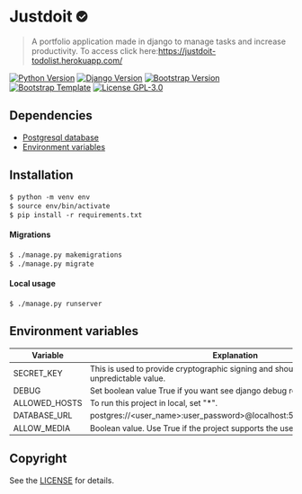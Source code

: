 # Justdoit <img src="static/img/icon.png" width="20">
> A portfolio application made in django to manage tasks and increase productivity.
> To access click here:https://justdoit-todolist.herokuapp.com/

[![Python Version](https://img.shields.io/badge/python-v3.8-blue)](https://www.python.org/)
[![Django Version](https://img.shields.io/badge/django-v.3.0-green)](https://www.djangoproject.com/)
[![Bootstrap Version](https://img.shields.io/badge/bootstrap-v3.0-blueviolet)](https://getbootstrap.com/docs/3.3/)
[![Bootstrap Template](https://img.shields.io/badge/bootstrap--template-lumino-9cf)](https://medialoot.com/preview/lumino/index.html)
[![License GPL-3.0](https://img.shields.io/badge/license-%20GPL--3.0-yellow.svg)](https://github.com/Ilhasoft/bothub-engine/blob/master/LICENSE)

Dependencies
---
- [Postgresql database](https://www.digitalocean.com/community/tutorials/how-to-use-postgresql-with-your-django-application-on-ubuntu-14-04)
- [Environment variables](README.md#Environment-variables)

Installation
-------
    $ python -m venv env
	$ source env/bin/activate
	$ pip install -r requirements.txt

#### Migrations
    $ ./manage.py makemigrations
	$ ./manage.py migrate

#### Local usage
	$ ./manage.py runserver

Environment variables
---
| Variable | Explanation |
|--|--|
| SECRET_KEY | This is used to provide cryptographic signing and should be set to a unique, unpredictable value. |
| DEBUG | Set boolean value True if you want see django debug responses. |
| ALLOWED_HOSTS | To run this project in local, set "*". |
| DATABASE_URL | postgres://<user_name>:user_password>@localhost:5432/<database_name> |
| ALLOW_MEDIA | Boolean value. Use True if the project supports the use of media files |

Copyright
---
See the [LICENSE](/LICENSE) for details.
